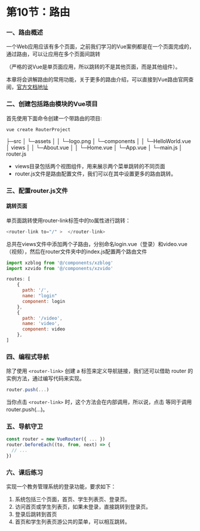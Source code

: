 # 第10节：路由

### 一、路由概述

一个Web应用应该有多个页面，之前我们学习的Vue案例都是在一个页面完成的，通过路由，可以让应用在多个页面间跳转

（严格的说Vue是单页面应用，所以跳转的不是其他页面，而是其他组件）。

本章将会讲解路由的常用功能，关于更多的路由介绍，可以直接到Vue路由官网查阅，[官方文档地址]()

### 二、创建包括路由模块的Vue项目

首先使用下面命令创建一个带路由的项目:

``` bash
vue create RouterProject
```

├─src
│   └─assets
│   │   └─logo.png
│   └─components
│   │   └─HelloWorld.vue
│   views
│   │   └─About.vue
│   │   └─Home.vue
│   └─App.vue
│   └─main.js
│   router.js

* views目录包括两个视图组件，用来展示两个菜单跳转的不同页面
* router.js文件是路由配置文件，我们可以在其中设置更多的路由跳转。

### 三、配置router.js文件

#### 跳转页面
单页面跳转使用router-link标签中的to属性进行跳转：
```js
<router-link to="/" >  </router-link>
```
总共在views文件中添加两个子路由，分别命名login.vue（登录）和video.vue（视频），然后在router文件夹中的index.js配置两个路由文件
```js
import xzblog from '@/components/xzblog'
import xzvido from '@/components/xzvido'

routes: [
    {
      path: '/',
      name: "login"
      component: login
    },
    {
      path: '/video',
      name: 'video',
      component: video
    },
]
```

### 四、编程式导航
除了使用 `<router-link>` 创建 a 标签来定义导航链接，我们还可以借助 router 的实例方法，通过编写代码来实现。

```js
router.push(...)
```

当你点击 `<router-link>` 时，这个方法会在内部调用，所以说，点击 <router-link :to="..."> 等同于调用 router.push(...)。

### 五、导航守卫


``` js
const router = new VueRouter({ ... })
router.beforeEach((to, from, next) => {
  // ...
})
```

### 六、课后练习

实现一个教务管理系统的登录功能，要求如下：

1. 系统包括三个页面，首页、学生列表页、登录页。
2. 访问首页或学生列表页，如果未登录，直接跳转到登录页。
3. 登录后跳转到首页
4. 首页和学生列表页游公共的菜单，可以相互跳转。

